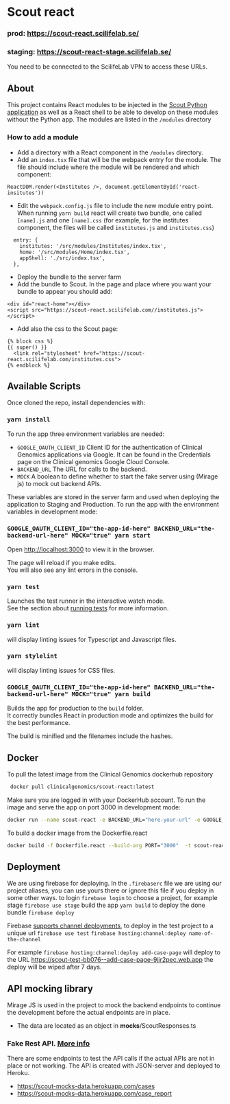 # Scout react
### prod: https://scout-react.scilifelab.se/
### staging: https://scout-react-stage.scilifelab.se/

You need to be connected to the ScilifeLab VPN to access these URLs.

## About

This project contains React modules to be injected in the [Scout Python application](https://github.com/Clinical-Genomics/scout) as well as a React shell to be able to develop on these modules without the Python app.
The modules are listed in the `/modules` directory

### How to add a module

- Add a directory with a React component in the `/modules` directory.
- Add an `index.tsx` file that will be the webpack entry for the module. The file should include where the module will be rendered and which component:
```
ReactDOM.render(<Institutes />, document.getElementById('react-insitutes'))
```
- Edit the `webpack.config.js` file to include the new module entry point. When running `yarn build` react will create two bundle, one called `[name].js` and one `[name].css` (for example, for the institutes component, the files will be called `institutes.js` and `institutes.css`)
```
  entry: {
    institutes: '/src/modules/Institutes/index.tsx',
    home: '/src/modules/Home/index.tsx',
    appShell: './src/index.tsx',
  },
```
- Deploy the bundle to the server farm
- Add the bundle to Scout. In the page and place where you want your bundle to appear you should add:
```
<div id="react-home"></div>
<script src="https://scout-react.scilifelab.com//institutes.js"></script>
```
- Add also the css to the Scout page:
```
{% block css %}
{{ super() }}
  <link rel="stylesheet" href="https://scout-react.scilifelab.com/institutes.css">
{% endblock %}
```

## Available Scripts

Once cloned the repo, install dependencies with:

### `yarn install`

To run the app three environment variables are needed:

- `GOOGLE_OAUTH_CLIENT_ID` Client ID for the authentication of Clinical Genomics applications via Google. It can be found in the Credentials page on the Clinical genomics Google Cloud Console.
- `BACKEND_URL` The URL for calls to the backend.
- `MOCK` A boolean to define whether to start the fake server using (Mirage js) to mock out backend APIs.

These variables are stored in the server farm and used when deploying the application to Staging and Production.
To run the app with the environment variables in development mode:

### `GOOGLE_OAUTH_CLIENT_ID="the-app-id-here" BACKEND_URL="the-backend-url-here" MOCK="true" yarn start`

Open [http://localhost:3000](http://localhost:3000) to view it in the browser.

The page will reload if you make edits.<br />
You will also see any lint errors in the console.

### `yarn test`

Launches the test runner in the interactive watch mode.<br />
See the section about [running tests](https://facebook.github.io/create-react-app/docs/running-tests) for more information.

### `yarn lint`
will display linting issues for Typescript and Javascript files.

### `yarn stylelint`
will display linting issues for CSS files.

### `GOOGLE_OAUTH_CLIENT_ID="the-app-id-here" BACKEND_URL="the-backend-url-here" MOCK="true" yarn build`

Builds the app for production to the `build` folder.<br />
It correctly bundles React in production mode and optimizes the build for the best performance.

The build is minified and the filenames include the hashes.<br />


## Docker

To pull the latest image from the Clinical Genomics dockerhub repository

```bash
 docker pull clinicalgenomics/scout-react:latest
```

Make sure you are logged in with your DockerHub account.
To run the image and serve the app on port 3000 in development mode:

```bash
docker run --name scout-react -e BACKEND_URL="here-your-url" -e GOOGLE_OAUTH_CLIENT_ID="here-your-client-id" -e MOCK=true -e PORT=3000 -it -p 3000:3000 scout-react
```

To build a docker image from the Dockerfile.react

```bash
docker build -f Dockerfile.react --build-arg PORT="3000"  -t scout-react .
```

## Deployment
We are using firebase for deploying. In the `.firebaserc` file we are using our project aliases, you can use yours there or ignore this file if you deploy in some other ways.
to login
`firebase login`
to choose a project, for example stage
`firebase use stage`
build the app
`yarn build`
to deploy the done bundle
`firebase deploy`

Firebase [supports channel deployments](https://firebase.google.com/docs/hosting/test-preview-deploy), to deploy in the test project to a unique url
`firebase use test`
`firebase hosting:channel:deploy name-of-the-channel`

For example
`firebase hosting:channel:deploy add-case-page`
will deploy to the URL https://scout-test-bb076--add-case-page-9jjr2pec.web.app
the deploy will be wiped after 7 days.


## API mocking library
Mirage JS is used in the project to mock the backend endpoints to continue the development before the actual endpoints are in place.
- The data are located as an object in __mocks__/ScoutResponses.ts

### Fake Rest API. [More info](https://github.com/Clinical-Genomics/scout-mocks-data)
There are some endpoints to test the API calls if the actual APIs are not in place or not working.
The API is created with JSON-server and deployed to Heroku.
- https://scout-mocks-data.herokuapp.com/cases
- https://scout-mocks-data.herokuapp.com/case_report
